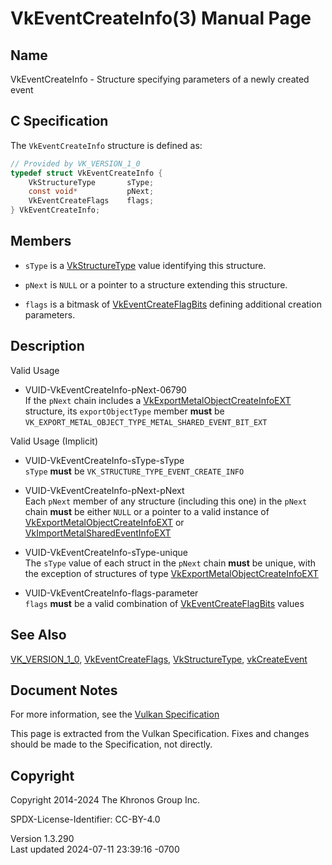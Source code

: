 # VkEventCreateInfo(3) Manual Page

## Name

VkEventCreateInfo - Structure specifying parameters of a newly created
event



## <a href="#_c_specification" class="anchor"></a>C Specification

The `VkEventCreateInfo` structure is defined as:

``` c
// Provided by VK_VERSION_1_0
typedef struct VkEventCreateInfo {
    VkStructureType       sType;
    const void*           pNext;
    VkEventCreateFlags    flags;
} VkEventCreateInfo;
```

## <a href="#_members" class="anchor"></a>Members

- `sType` is a [VkStructureType](https://registry.khronos.org/vulkan/specs/1.3-extensions/man/html/VkStructureType.html) value identifying
  this structure.

- `pNext` is `NULL` or a pointer to a structure extending this
  structure.

- `flags` is a bitmask of
  [VkEventCreateFlagBits](https://registry.khronos.org/vulkan/specs/1.3-extensions/man/html/VkEventCreateFlagBits.html) defining
  additional creation parameters.

## <a href="#_description" class="anchor"></a>Description

Valid Usage

- <a href="#VUID-VkEventCreateInfo-pNext-06790"
  id="VUID-VkEventCreateInfo-pNext-06790"></a>
  VUID-VkEventCreateInfo-pNext-06790  
  If the `pNext` chain includes a
  [VkExportMetalObjectCreateInfoEXT](https://registry.khronos.org/vulkan/specs/1.3-extensions/man/html/VkExportMetalObjectCreateInfoEXT.html)
  structure, its `exportObjectType` member **must** be
  `VK_EXPORT_METAL_OBJECT_TYPE_METAL_SHARED_EVENT_BIT_EXT`

Valid Usage (Implicit)

- <a href="#VUID-VkEventCreateInfo-sType-sType"
  id="VUID-VkEventCreateInfo-sType-sType"></a>
  VUID-VkEventCreateInfo-sType-sType  
  `sType` **must** be `VK_STRUCTURE_TYPE_EVENT_CREATE_INFO`

- <a href="#VUID-VkEventCreateInfo-pNext-pNext"
  id="VUID-VkEventCreateInfo-pNext-pNext"></a>
  VUID-VkEventCreateInfo-pNext-pNext  
  Each `pNext` member of any structure (including this one) in the
  `pNext` chain **must** be either `NULL` or a pointer to a valid
  instance of
  [VkExportMetalObjectCreateInfoEXT](https://registry.khronos.org/vulkan/specs/1.3-extensions/man/html/VkExportMetalObjectCreateInfoEXT.html)
  or
  [VkImportMetalSharedEventInfoEXT](https://registry.khronos.org/vulkan/specs/1.3-extensions/man/html/VkImportMetalSharedEventInfoEXT.html)

- <a href="#VUID-VkEventCreateInfo-sType-unique"
  id="VUID-VkEventCreateInfo-sType-unique"></a>
  VUID-VkEventCreateInfo-sType-unique  
  The `sType` value of each struct in the `pNext` chain **must** be
  unique, with the exception of structures of type
  [VkExportMetalObjectCreateInfoEXT](https://registry.khronos.org/vulkan/specs/1.3-extensions/man/html/VkExportMetalObjectCreateInfoEXT.html)

- <a href="#VUID-VkEventCreateInfo-flags-parameter"
  id="VUID-VkEventCreateInfo-flags-parameter"></a>
  VUID-VkEventCreateInfo-flags-parameter  
  `flags` **must** be a valid combination of
  [VkEventCreateFlagBits](https://registry.khronos.org/vulkan/specs/1.3-extensions/man/html/VkEventCreateFlagBits.html) values

## <a href="#_see_also" class="anchor"></a>See Also

[VK_VERSION_1_0](https://registry.khronos.org/vulkan/specs/1.3-extensions/man/html/VK_VERSION_1_0.html),
[VkEventCreateFlags](https://registry.khronos.org/vulkan/specs/1.3-extensions/man/html/VkEventCreateFlags.html),
[VkStructureType](https://registry.khronos.org/vulkan/specs/1.3-extensions/man/html/VkStructureType.html),
[vkCreateEvent](https://registry.khronos.org/vulkan/specs/1.3-extensions/man/html/vkCreateEvent.html)

## <a href="#_document_notes" class="anchor"></a>Document Notes

For more information, see the <a
href="https://registry.khronos.org/vulkan/specs/1.3-extensions/html/vkspec.html#VkEventCreateInfo"
target="_blank" rel="noopener">Vulkan Specification</a>

This page is extracted from the Vulkan Specification. Fixes and changes
should be made to the Specification, not directly.

## <a href="#_copyright" class="anchor"></a>Copyright

Copyright 2014-2024 The Khronos Group Inc.

SPDX-License-Identifier: CC-BY-4.0

Version 1.3.290  
Last updated 2024-07-11 23:39:16 -0700
